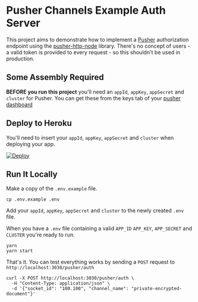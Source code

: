 # Pusher Channels Example Auth Server

This project aims to demonstrate how to implement a
[Pusher](https://pusher.com) authorization endpoint using the
[pusher-http-node](https://github.com/pusher/pusher-http-node) library. There's
no concept of users - a valid token is provided to every request - so this
shouldn't be used in production.

## Some Assembly Required
**BEFORE you run this project** you'll need an `appId`, `appKey`, `appSecret`
and `cluster` for Pusher. You can get these from the keys tab of your [pusher
dashboard](https://dashboard.pusher.com)

## Deploy to Heroku

You'll need to insert your `appId`, `appKey`, `appSecret` and `cluster` when
deploying your app.

[![Deploy](https://www.herokucdn.com/deploy/button.svg)](https://heroku.com/deploy?template=https://github.com/pusher/pusher-channels-auth-example)

## Run It Locally

Make a copy of the `.env.example` file.

```
cp .env.example .env
```

Add your `appId`, `appKey`, `appSecret` and `cluster` to the newly created
`.env` file.

When you have a `.env` file containing a valid `APP_ID` `APP_KEY`, `APP_SECRET`
and `CLUSTER` you're ready to run.

```
yarn
yarn start
```

That's it. You can test everything works by sending a `POST` request to
`http://localhost:3030/pusher/auth`

```
curl -X POST http://localhost:3030/pusher/auth \
  -H "Content-Type: application/json" \
  -d '{"socket_id": "100.100", "channel_name": "private-encrypted-document"}'
```
